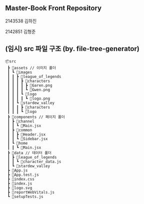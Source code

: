 ## Master-Book Front Repository
<p>2143538 김하진</p>
<p>2142851 김형준</p>

## (임시) src 파일 구조 (by. file-tree-generator)
```
📦src
 ┣ 📂assets // 이미지 폴더
 ┃ ┗ 📂images
 ┃ ┃ ┣ 📂league_of_legends
 ┃ ┃ ┃ ┣ 📂characters
 ┃ ┃ ┃ ┃ ┣ 📜Garen.png
 ┃ ┃ ┃ ┃ ┗ 📜Gwen.png
 ┃ ┃ ┃ ┗ 📂logo
 ┃ ┃ ┃ ┃ ┗ 📜logo.png
 ┃ ┃ ┗ 📂stardew_valley
 ┃ ┃ ┃ ┣ 📂characters
 ┃ ┃ ┃ ┗ 📂logo
 ┣ 📂components // 페이지 폴더
 ┃ ┣ 📂channel
 ┃ ┃ ┗ 📜Main.jsx
 ┃ ┣ 📂common
 ┃ ┃ ┣ 📜Header.jsx
 ┃ ┃ ┗ 📜Sidebar.jsx
 ┃ ┗ 📂home
 ┃ ┃ ┗ 📜Main.jsx
 ┣ 📂data // 데이터 폴더
 ┃ ┣ 📂league_of_legends
 ┃ ┃ ┗ 📜character_data.js
 ┃ ┗ 📂stardew_valley
 ┣ 📜App.js
 ┣ 📜App.test.js
 ┣ 📜index.css
 ┣ 📜index.js
 ┣ 📜logo.svg
 ┣ 📜reportWebVitals.js
 ┗ 📜setupTests.js
```
